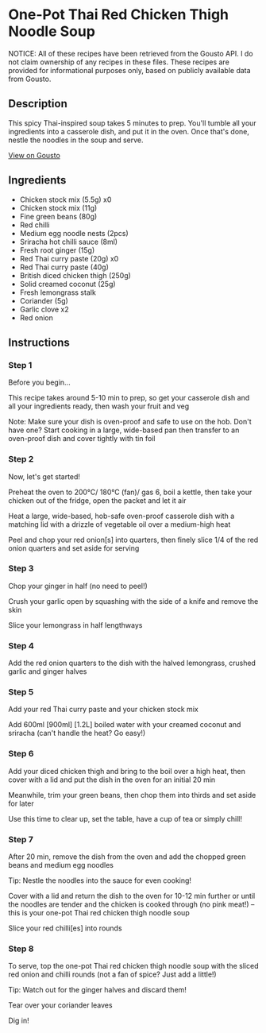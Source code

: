 # One-Pot Thai Red Chicken Thigh Noodle Soup

NOTICE: All of these recipes have been retrieved from the Gousto API. I do not claim ownership of any recipes in these files. These recipes are provided for informational purposes only, based on publicly available data from Gousto.

## Description

This spicy Thai-inspired soup takes 5 minutes to prep. You'll tumble all your ingredients into a casserole dish, and put it in the oven. Once that's done, nestle the noodles in the soup and serve. 

[View on Gousto](https://www.gousto.co.uk/recipes/cookbook/one-pot-thai-red-chicken-noodle-soup)

## Ingredients

- Chicken stock mix (5.5g) x0
- Chicken stock mix (11g)
- Fine green beans (80g)
- Red chilli
- Medium egg noodle nests (2pcs)
- Sriracha hot chilli sauce (8ml)
- Fresh root ginger (15g)
- Red Thai curry paste (20g) x0
- Red Thai curry paste (40g)
- British diced chicken thigh (250g)
- Solid creamed coconut (25g)
- Fresh lemongrass stalk
- Coriander (5g)
- Garlic clove x2
- Red onion

## Instructions


### Step 1

Before you begin...

This recipe takes around 5-10 min to prep, so get your casserole dish and all your ingredients ready, then wash your fruit and veg

Note: Make sure your dish is oven-proof and safe to use on the hob. Don't have one? Start cooking in a large, wide-based pan then transfer to an oven-proof dish and cover tightly with tin foil


### Step 2

Now, let's get started!

Preheat the oven to 200°C/ 180°C (fan)/ gas 6, boil a kettle, then take your chicken out of the fridge, open the packet and let it air

Heat a large, wide-based, hob-safe oven-proof casserole dish with a matching lid with a drizzle of vegetable oil over a medium-high heat

Peel and chop your red onion[s] into quarters, then finely slice 1/4 of the<span class="text-danger"> </span>red onion quarters and set aside for serving


### Step 3

Chop your ginger in half (no need to peel!)

Crush your garlic open by squashing with the side of a knife and remove the skin

Slice your lemongrass in half lengthways


### Step 4

Add the red onion quarters to the dish with the halved lemongrass, crushed garlic and ginger halves


### Step 5

Add your red Thai curry paste and your chicken stock mix

Add 600ml <span class="text-purple">[900ml]</span><span class="text-danger"> [1.2L] </span>boiled water with your creamed coconut and sriracha (can't handle the heat? Go easy!)


### Step 6

Add your diced chicken thigh and bring to the boil over a high heat, then cover with a lid and put the dish in the oven for an initial 20 min

Meanwhile, trim your green beans, then chop them into thirds and set aside for later

Use this time to clear up, set the table, have a cup of tea or simply chill!


### Step 7

After 20 min, remove the dish from the oven and add the chopped green beans and medium egg noodles

Tip: Nestle the noodles into the sauce for even cooking!

Cover with a lid and return the dish to the oven for 10-12 min further or until the noodles are tender and the chicken is cooked through (no pink meat!) – this is your one-pot Thai red chicken thigh noodle soup

Slice your red chilli[es] into rounds

### Step 8

To serve, top the one-pot Thai red chicken thigh noodle soup with the sliced red onion and chilli rounds (not a fan of spice? Just add a little!)

Tip: Watch out for the ginger halves and discard them!

Tear over your coriander leaves

Dig in!

